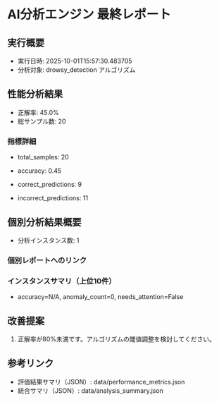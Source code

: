
# AI分析エンジン 最終レポート

## 実行概要
- 実行日時: 2025-10-01T15:57:30.483705
- 分析対象: drowsy_detection アルゴリズム

## 性能分析結果
- 正解率: 45.0%
- 総サンプル数: 20


### 指標詳細

- total_samples: 20

- accuracy: 0.45

- correct_predictions: 9

- incorrect_predictions: 11



## 個別分析結果概要
- 分析インスタンス数: 1


### 個別レポートへのリンク






### インスタンスサマリ（上位10件）

- accuracy=N/A, anomaly_count=0, needs_attention=False




## 改善提案

1. 正解率が80%未満です。アルゴリズムの閾値調整を検討してください。



## 参考リンク
- 評価結果サマリ（JSON）: data/performance_metrics.json
- 統合サマリ（JSON）: data/analysis_summary.json

